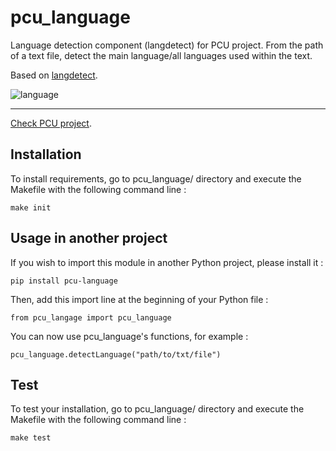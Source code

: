 # pcu_language
Language detection component (langdetect) for PCU project.
From the path of a text file, detect the main language/all languages used within the text.

Based on [langdetect][langdetect].

![language](https://framapic.org/nY62APFOVnMW/WVYoU9shHZkP.png)

----

[Check PCU project][pcu].

[langdetect]:https://pypi.org/project/langdetect/
[pcu]: https://github.com/zevio/pcu_core

## Installation

To install requirements, go to pcu_language/ directory and execute the Makefile with the following command line :

`make init`

## Usage in another project

If you wish to import this module in another Python project, please install it :

`pip install pcu-language`

Then, add this import line at the beginning of your Python file :

`from pcu_langage import pcu_language`

You can now use pcu_language's functions, for example :

`pcu_language.detectLanguage("path/to/txt/file")`

## Test

To test your installation, go to pcu_language/ directory and execute the Makefile with the following command line : 

`make test`
